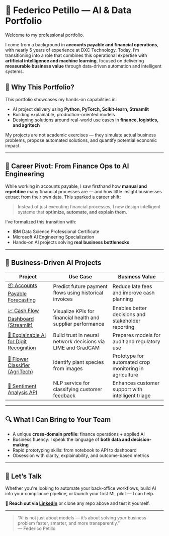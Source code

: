 # 💼 Federico Petillo — AI & Data Portfolio

Welcome to my professional portfolio.

I come from a background in **accounts payable and financial operations**, with nearly 5 years of experience at DXC Technology. Today, I’m transitioning into a role that combines this operational expertise with **artificial intelligence and machine learning**, focused on delivering **measurable business value** through data-driven automation and intelligent systems.

## 🧭 Why This Portfolio?

This portfolio showcases my hands-on capabilities in:
- AI project delivery using **Python, PyTorch, Scikit-learn, Streamlit**
- Building explainable, production-oriented models
- Designing solutions around real-world use cases in **finance, logistics, and agritech**

My projects are not academic exercises — they simulate actual business problems, propose automated solutions, and quantify potential economic impact.

---

## 🔄 Career Pivot: From Finance Ops to AI Engineering

While working in accounts payable, I saw firsthand how **manual and repetitive** many financial processes are — and how little insight businesses extract from their own data. This sparked a career shift:

> Instead of just executing financial processes, I now design intelligent systems that **optimize, automate, and explain them.**

I’ve formalized this transition with:
- IBM Data Science Professional Certificate
- Microsoft AI Engineering Specialization
- Hands-on AI projects solving **real business bottlenecks**

---

## 🚀 Business-Driven AI Projects

| Project | Use Case | Business Value |
|--------|----------|----------------|
| [📦 Accounts Payable Forecasting](https://github.com/xantes88/Portfolio/tree/main/AP-Forecasting) | Predict future payment flows using historical invoices | Reduce late fees and improve cash planning |
| [📈 Cash Flow Dashboard (Streamlit)](https://github.com/xantes88/Portfolio/tree/main/CashFlow-KPI-Dashboard) | Visualize KPIs for financial health and supplier performance | Enables better decisions and stakeholder reporting |
| [🧠 Explainable AI for Digit Recognition](https://github.com/xantes88/Portfolio/tree/main/XAI-MNIST) | Build trust in neural network decisions via LIME and GradCAM | Prepares models for audit and regulatory use |
| [🌻 Flower Classifier (AgriTech)](https://github.com/xantes88/Portfolio/tree/main/AgriTech-FlowerClassifier) | Identify plant species from images | Prototype for automated crop monitoring in agriculture |
| [💬 Sentiment Analysis API](https://github.com/xantes88/sentiment-analysis-api) | NLP service for classifying customer feedback | Enhances customer support with intelligent triage |

---

## 🔍 What I Can Bring to Your Team

- A unique **cross-domain profile**: finance operations + applied AI
- Business fluency: I speak the language of **both data and decision-making**
- Rapid prototyping skills: from notebook to API to dashboard
- Obsession with clarity, explainability, and outcome-based metrics

---

## 📢 Let’s Talk

Whether you're looking to automate your back-office workflows, build AI into your compliance pipeline, or launch your first ML pilot — I can help.

**📧 Reach out via [LinkedIn](https://www.linkedin.com/in/federico-petillo)** or clone any repo above and test it yourself.

---

> “AI is not just about models — it’s about solving *your* business problem faster, smarter, and more transparently.”  
— Federico Petillo
